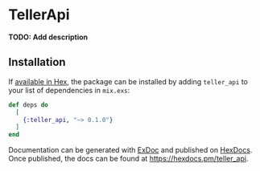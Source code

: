 # TellerApi

**TODO: Add description**

## Installation

If [available in Hex](https://hex.pm/docs/publish), the package can be installed
by adding `teller_api` to your list of dependencies in `mix.exs`:

```elixir
def deps do
  [
    {:teller_api, "~> 0.1.0"}
  ]
end
```

Documentation can be generated with [ExDoc](https://github.com/elixir-lang/ex_doc)
and published on [HexDocs](https://hexdocs.pm). Once published, the docs can
be found at <https://hexdocs.pm/teller_api>.

